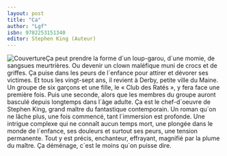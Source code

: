 ```yaml
---
layout: post
title: "Ca"
author: "Lgf"
isbn: 9782253151340
editor: Stephen King (Auteur)
---
```


![Couverture](/img/9782253151340.jpg)Ça peut prendre la forme d´un loup-garou, d´une momie, de sangsues meurtrières. Ou devenir un clown maléfique muni de crocs et de griffes. Ça puise dans les peurs de l´enfance pour attirer et dévorer ses victimes. Et tous les vingt-sept ans, il revient à Derby, petite ville du Maine. Un groupe de six garçons et une fille, le « Club des Ratés », y fera face une première fois. Puis une seconde, alors que les membres du groupe auront basculé depuis longtemps dans l´âge adulte. Ça est le chef-d´oeuvre de Stephen King, grand maître du fantastique contemporain. Un roman qu´on ne lâche plus, une fois commencé, tant l´immersion est profonde. Une intrigue complexe qui ne connaît aucun temps mort, une plongée dans le monde de l´enfance, ses douleurs et surtout ses peurs, une tension permanente. Tout y est précis, enchanteur, effrayant, magnifié par la plume du maître. Ça déménage, c´est le moins qu´on puisse dire.